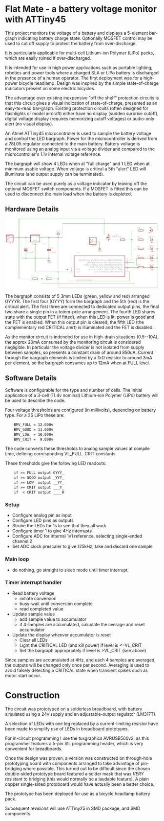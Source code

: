 Flat Mate - a battery voltage monitor with ATTiny45
===================================================

This project monitors the voltage of a battery and displays a
5-element bar-graph indicating battery charge state.  Optionally
MOSFET control may be used to cut off supply to protect the battery
from over-discharge.

It is particularly applicable for multi-cell Lithium-ion Polymer
(LiPo) packs, which are easily ruined if over-discharged.

It is intended for use in high power applications such as portable
lighting, robotics and power tools where a charged SLA or LiPo battery
is discharged in the presence of a human operator.  The first
deployment was for a high-power bicycle headlamp.  Design was inspired
by the simple state-of-charge indicators present on some electric
bicycles.

The advantage over existing inexpensive "off the shelf" protection
circuits is that this circuit gives a visual indication of
state-of-charge, presented as an easy-to-read bar-graph.  Existing
protection circuits (often designed for flashlights or model aircraft)
either have no display (sudden surprise cutoff), digital voltage
display (requires memorizing cutoff voltages) or audio-only alert (no
visual display).

An Atmel ATTiny45 microcontroller is used to sample the battery
voltage and control the LED bargraph.  Power for the microcontroller
is derived from a 78L05 regulator connected to the main battery.
Battery voltage is monitored using an analog input via a voltage
divider and compared to the microcontroller's 1.1v internal voltage
reference.

The bargraph will show 4 LEDs when at "full charge" and 
1 LED when at minimum usable voltage.  When voltage is critical
a 5th "alert" LED will illuminate (and output supply can be terminated).

The circuit can be used purely as a voltage indicator by leaving off
the optional MOSFET switch components.  If a MOSFET is fitted this can
be used to disconnect the main load when the battery is depleted.

Hardware Details
----------------

![schematic](hw/flatmate.png)

The bargraph consists of 5 3mm LEDs (green, yellow and red) arranged
GYYYR.  The first four (GYYY) form the bargraph and the 5th (red) is
the critical alert.  The first three are connected to dedicated output
pins, the final two share a single pin in a totem-pole arrangement.
The fourth LED shares state with the output FET (if fitted), when this
LED is lit, power is good and the FET is enabled.  When this output
pin is cleared, the fifth LED (the complementary red CRITICAL
alert) is illuminated and the FET is disabled.

As the monitor circuit is indended for use in high-drain situations
(0.5--10A), the approx 20mA consumed by the monitoring circuit is
considered negligible.  In particular the voltage divider is not
isolated from supply between samples, so presents a constant drain of
around 850uA.  Current through the bargraph elements is limited by a
1kΩ resistor to around 3mA per element, so the bargraph consumes up to
12mA when at FULL level.


Software Details
----------------

Software is configurable for the type and number of cells.   The
initial application of a 3-cell (11.4v nominal) Lithium-ion Polymer
(LiPo) battery will be used to describe the code.

Four voltage thresholds are configured (in millivolts), depending on battery type.
For a 3S LiPo these are:

	    BMV_FULL = 12.000v
	    BMV_GOOD = 11.000v
	    BMV_LOW  = 10.000v
	    BMV_CRIT =  9.000v

The code converts these thresholds to analog sample values at compile
time, defining corresponding VL_FULL..CRIT constants.

These thresholds give the following LED readouts:

	    if >= FULL output GYYY_
	    if >= GOOD output _YYY_
	    if >= LOW  output __YY_
	    if >= CRIT output ___Y_
	    if  < CRIT output ____R

### Setup

   * Configure analog pin as input
   * Configure LED pins as outputs
   * Strobe the LEDs for 1s to see that they all work
   * Configure timer 1 to give 4Hz interrupts
   * Configure ADC for internal 1v1 reference, selecting single-ended channel 2 
   * Set ADC clock prescaler to give 125kHz, take and discard one sample

### Main loop

   * do nothing, go straight to sleep mode until timer interrupt.

### Timer interrupt handler

   * Read battery voltage
      * initiate conversion
      * busy-wait until conversion complete
      * read completed value
   * Update sample value
      * add sample value to accumulator
      * if 4 samples are accumulated, calculate the average and reset accumulator
   * Update the display whenver accumulator is reset
      * Clear all LEDs
      * Light the CRITICAL LED (and kill power) if level is <=VL_CRIT
      * Set the bargraph appropriately if level is >VL_CRIT (see above)

Since samples are accumulated at 4Hz, and each 4 samples are averaged,
the outputs will be changed only once per second.  Averaging is used
to avoid falsely detecting a CRITICAL state when transient spikes such
as motor start occur.

Construction
============

The circuit was prototyped on a solderless breadboard, with battery
simulated using a 24v supply and an adjustable-output regulator
(LM317T).

A selection of LEDs with one leg replaced by a current-limiting
resistor have been made to simplify use of LEDs in breadboard
prototypes.

For in-circuit programming I use the tuxgraphics AVRUSB500v2, as this
programmer features a 5-pin SIL programming header, which is very
convenient for breadboards.   

Once the design was proven, a version was constructed on through-hole
prototyping board with components arranged to take advantage of
pin-bridging where possible.  This turned out to be difficult since
the chosen double-sided prototype board featured a solder mask that
was *VERY* resistant to bridging (this would normally be a laudable
feature).  A plain copper single-sided protoboard would have actually
been a better choice.

The prototype has been deployed for use as a bicycle headlamp battery
pack.

Subsequent revisions will use ATTiny25 in SMD package, and SMD
components.

